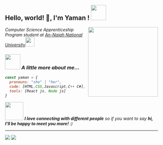  <h2> Hello, world! 👋, I'm Yaman ! <img src="https://media.giphy.com/media/mGcNjsfWAjY5AEZNw6/giphy.gif" width="50"></h2>
 <img align='right' src="https://media.giphy.com/media/ieyl9zmCjO4b4t6qoY/giphy.gif" width="230">
 <p><em> Computer Science Apprenticeship Program student  at <a href="https://www.najah.edu/en/academic/faculties/"> An-Najah National University</a><img src="https://media.giphy.com/media/fYSnHlufseco8Fh93Z/giphy.gif" width="30"></br> 
  
  ### <img src="https://media.giphy.com/media/VgCDAzcKvsR6OM0uWg/giphy.gif" width="50"> A little more about me...  

```javascript
const yaman = {
  pronouns: "she" | "her",
  code: [HTML,CSS,Javascript,C++ C#],
  tools: [React js, Node js]
}
```

<img src="https://media.giphy.com/media/LnQjpWaON8nhr21vNW/giphy.gif" width="60"> <em><b>I love connecting with different people</b> so if you want to say <b>hi, I'll be happy to meet you more!</b> :)</em>

---
 
 
 
 <img src="https://github-readme-stats.vercel.app/api/top-langs?username=zluvsand&layout=compact"/>
 <img src="https://github-readme-streak-stats.herokuapp.com/?user=zluvsand"/>
